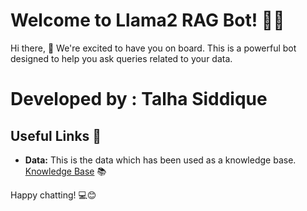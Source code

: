 # Welcome to Llama2 RAG Bot! 🚀🤖

Hi there, 👋 We're excited to have you on board. This is a powerful bot designed to help you ask queries related to your data.

# Developed by : Talha Siddique

## Useful Links 🔗

- **Data:** This is the data which has been used as a knowledge base. [Knowledge Base](https://en.wikipedia.org/wiki/Large_language_model) 📚

Happy chatting! 💻😊

